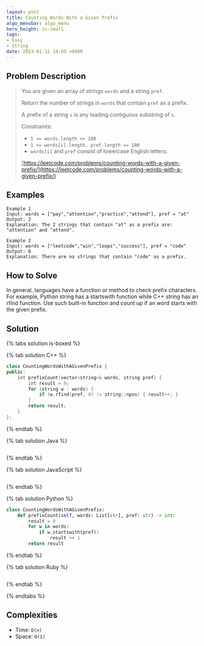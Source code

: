 ```yaml
---
layout: post
title: Counting Words With a Given Prefix
algo_menubar: algo_menu
hero_height: is-small
tags:
- Easy
- String
date: 2023-01-12 14:05 +0900
---
```

## Problem Description
> You are given an array of strings `words` and a string `pref`.
>
> Return the number of strings in `words` that contain `pref` as a prefix.
>
> A prefix of a string `s` is any leading contiguous substring of `s`.
>
> Constraints:
> - `1 <= words.length <= 100`
> - `1 <= words[i].length, pref.length <= 100`
> - `words[i]` and `pref` consist of lowercase English letters.
>
> [https://leetcode.com/problems/counting-words-with-a-given-prefix/](https://leetcode.com/problems/counting-words-with-a-given-prefix/)

## Examples
```
Example 1
Input: words = ["pay","attention","practice","attend"], pref = "at"
Output: 2
Explanation: The 2 strings that contain "at" as a prefix are: "attention" and "attend".
```

```
Example 2
Input: words = ["leetcode","win","loops","success"], pref = "code"
Output: 0
Explanation: There are no strings that contain "code" as a prefix.
```

## How to Solve
In general, languages have a function or method to check prefix characters.
For example, Python string has a startswith function while C++ string has an rfind function.
Use such built-in function and count up if an word starts with the given prefix.

## Solution

{% tabs solution is-boxed %}

{% tab solution C++ %}
```cpp
class CountingWordsWithAGivenPrefix {
public:
    int prefixCount(vector<string>& words, string pref) {
        int result = 0;
        for (string w : words) {
            if (w.rfind(pref, 0) != string::npos) { result++; }
        }
        return result;
    }
};
```
{% endtab %}

{% tab solution Java %}
```java

```
{% endtab %}

{% tab solution JavaScript %}
```js

```
{% endtab %}

{% tab solution Python %}
```python
class CountingWordsWithAGivenPrefix:
    def prefixCount(self, words: List[str], pref: str) -> int:
        result = 0
        for w in words:
            if w.startswith(pref):
                result += 1
        return result
```
{% endtab %}

{% tab solution Ruby %}
```ruby

```
{% endtab %}

{% endtabs %}



## Complexities
- Time: `O(n)`
- Space: `O(1)`
